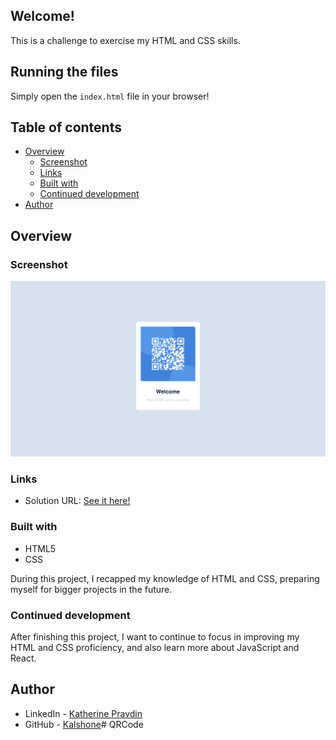 
## Welcome!

This is a challenge to exercise my HTML and CSS skills.

## Running the files

Simply open the `index.html` file in your browser!

## Table of contents

- [Overview](#overview)
  - [Screenshot](#screenshot)
  - [Links](#links)
  - [Built with](#built-with)
  - [Continued development](#continued-development)
- [Author](#author)

## Overview

### Screenshot

![screenshot](https://github.com/Kalshone/QRCode/blob/main/images/qr-screenshot.png?raw=true)

### Links

- Solution URL: [See it here!](https://kalshone.github.io/QRCode/)

### Built with

- HTML5
- CSS

During this project, I recapped my knowledge of HTML and CSS, preparing myself for bigger projects in the future.

### Continued development

After finishing this project, I want to continue to focus in improving my HTML and CSS proficiency, and also learn more about JavaScript and React.

## Author

- LinkedIn - [Katherine Pravdin](https://www.linkedin.com/in/katherinepravdin)
- GitHub - [Kalshone](https://www.github.com/kalshone)# QRCode
